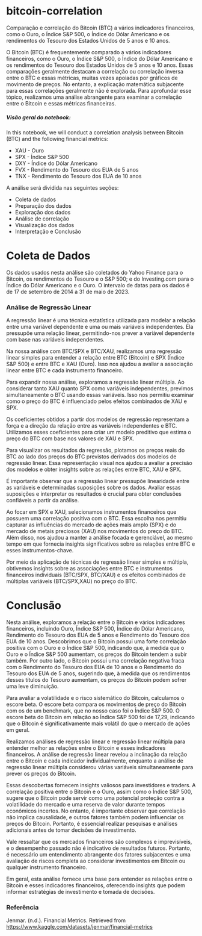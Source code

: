 # bitcoin-correlation
 Comparação e correlação do Bitcoin (BTC)  a vários indicadores financeiros, como o Ouro, o Índice S&P 500, o Índice do Dólar Americano e os rendimentos do Tesouro dos Estados Unidos de 5 anos e 10 anos. 

 O Bitcoin (BTC) é frequentemente comparado a vários indicadores financeiros, como o Ouro, o Índice S&P 500, o Índice do Dólar Americano e os rendimentos do Tesouro dos Estados Unidos de 5 anos e 10 anos. Essas comparações geralmente destacam a correlação ou correlação inversa entre o BTC e essas métricas, muitas vezes apoiadas por gráficos de movimento de preços. No entanto, a explicação matemática subjacente para essas correlações geralmente não é explorada. Para aprofundar esse tópico, realizamos uma análise abrangente para examinar a correlação entre o Bitcoin e essas métricas financeiras.

##### Visão geral do notebook:

In this notebook, we will conduct a correlation analysis between Bitcoin (BTC) and the following financial metrics:

* XAU - Ouro
* SPX - Índice S&P 500
* DXY - Índice do Dólar Americano
* FVX - Rendimento do Tesouro dos EUA de 5 anos
* TNX - Rendimento do Tesouro dos EUA de 10 anos

A análise será dividida nas seguintes seções:

* Coleta de dados
* Preparação dos dados
* Exploração dos dados
* Análise de correlação
* Visualização dos dados
* Interpretação e Conclusão


# Coleta de Dados

Os dados usados nesta análise são coletados do Yahoo Finance para o Bitcoin, os rendimentos do Tesouro e o S&P 500; e do Investing.com para o Índice do Dólar Americano e o Ouro. 
O intervalo de datas para os dados é de 17 de setembro de 2014 a 31 de maio de 2023.


### Análise de Regressão Linear

A regressão linear é uma técnica estatística utilizada para modelar a relação entre uma variável dependente e uma ou mais variáveis independentes. Ela pressupõe uma relação linear, permitindo-nos prever a variável dependente com base nas variáveis independentes.

Na nossa análise com BTC/SPX e BTC/XAU, realizamos uma regressão linear simples para entender a relação entre BTC (Bitcoin) e SPX (Índice S&P 500) e entre BTC e XAU (Ouro). Isso nos ajudou a avaliar a associação linear entre BTC e cada instrumento financeiro.

Para expandir nossa análise, exploramos a regressão linear múltipla. Ao considerar tanto XAU quanto SPX como variáveis independentes, previmos simultaneamente o BTC usando essas variáveis. Isso nos permitiu examinar como o preço do BTC é influenciado pelos efeitos combinados de XAU e SPX.

Os coeficientes obtidos a partir dos modelos de regressão representam a força e a direção da relação entre as variáveis independentes e BTC. Utilizamos esses coeficientes para criar um modelo preditivo que estima o preço do BTC com base nos valores de XAU e SPX.

Para visualizar os resultados da regressão, plotamos os preços reais do BTC ao lado dos preços do BTC previstos derivados dos modelos de regressão linear. Essa representação visual nos ajudou a avaliar a precisão dos modelos e obter insights sobre as relações entre BTC, XAU e SPX.

É importante observar que a regressão linear pressupõe linearidade entre as variáveis e determinadas suposições sobre os dados. Avaliar essas suposições e interpretar os resultados é crucial para obter conclusões confiáveis a partir da análise.

Ao focar em SPX e XAU, selecionamos instrumentos financeiros que possuem uma correlação positiva com o BTC. Essa escolha nos permitiu capturar as influências do mercado de ações mais amplo (SPX) e do mercado de metais preciosos (XAU) nos movimentos do preço do BTC. Além disso, nos ajudou a manter a análise focada e gerenciável, ao mesmo tempo em que fornecia insights significativos sobre as relações entre BTC e esses instrumentos-chave.

Por meio da aplicação de técnicas de regressão linear simples e múltipla, obtivemos insights sobre as associações entre BTC e instrumentos financeiros individuais (BTC/SPX, BTC/XAU) e os efeitos combinados de múltiplas variáveis (BTC/SPX,XAU) no preço do BTC.



# Conclusão

Nesta análise, exploramos a relação entre o Bitcoin e vários indicadores financeiros, incluindo Ouro, Índice S&P 500, Índice do Dólar Americano, Rendimento do Tesouro dos EUA de 5 anos e Rendimento do Tesouro dos EUA de 10 anos. Descobrimos que o Bitcoin possui uma forte correlação positiva com o Ouro e o Índice S&P 500, indicando que, à medida que o Ouro e o Índice S&P 500 aumentam, os preços do Bitcoin tendem a subir também. Por outro lado, o Bitcoin possui uma correlação negativa fraca com o Rendimento do Tesouro dos EUA de 10 anos e o Rendimento do Tesouro dos EUA de 5 anos, sugerindo que, à medida que os rendimentos desses títulos do Tesouro aumentam, os preços do Bitcoin podem sofrer uma leve diminuição.

Para avaliar a volatilidade e o risco sistemático do Bitcoin, calculamos o escore beta. O escore beta compara os movimentos de preço do Bitcoin com os de um benchmark, que no nosso caso foi o Índice S&P 500. O escore beta do Bitcoin em relação ao Índice S&P 500 foi de 17,29, indicando que o Bitcoin é significativamente mais volátil do que o mercado de ações em geral.

Realizamos análises de regressão linear e regressão linear múltipla para entender melhor as relações entre o Bitcoin e esses indicadores financeiros. A análise de regressão linear revelou a inclinação da relação entre o Bitcoin e cada indicador individualmente, enquanto a análise de regressão linear múltipla considerou várias variáveis simultaneamente para prever os preços do Bitcoin.

Essas descobertas fornecem insights valiosos para investidores e traders. A correlação positiva entre o Bitcoin e o Ouro, assim como o Índice S&P 500, sugere que o Bitcoin pode servir como uma potencial proteção contra a volatilidade do mercado e uma reserva de valor durante tempos econômicos incertos. No entanto, é importante observar que correlação não implica causalidade, e outros fatores também podem influenciar os preços do Bitcoin. Portanto, é essencial realizar pesquisas e análises adicionais antes de tomar decisões de investimento.

Vale ressaltar que os mercados financeiros são complexos e imprevisíveis, e o desempenho passado não é indicativo de resultados futuros. Portanto, é necessário um entendimento abrangente dos fatores subjacentes e uma avaliação de riscos completa ao considerar investimentos em Bitcoin ou qualquer instrumento financeiro.

Em geral, esta análise fornece uma base para entender as relações entre o Bitcoin e esses indicadores financeiros, oferecendo insights que podem informar estratégias de investimento e tomada de decisões.

### Referência
Jenmar. (n.d.). Financial Metrics. Retrieved from https://www.kaggle.com/datasets/jenmar/financial-metrics
